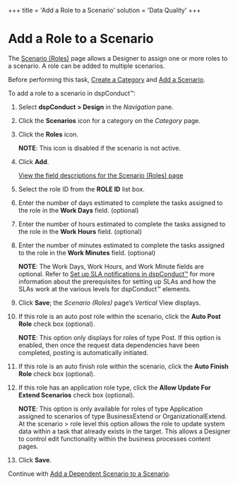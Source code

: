 +++
title = 'Add a Role to a Scenario'
solution = 'Data Quality'
+++

# Add a Role to a Scenario

The [Scenario (Roles)](../Page_Desc/Scenarios_Roles_H.htm) page allows a
Designer to assign one or more roles to a scenario. A role can be added
to multiple scenarios.

Before performing this task, [Create a Category](Create_a_Category.htm)
and [Add a Scenario](Add_Scenario.htm).

To add a role to a scenario in dspConduct™:

1.  Select **dspConduct \> Design** in the *Navigation* pane.

2.  Click the **Scenarios** icon for a category on the *Category* page.

3.  Click the **Roles** icon.
    
    **NOTE**: This icon is disabled if the scenario is not active.

4.  Click **Add**.
    
    [View the field descriptions for the Scenario (Roles)
    page](../Page_Desc/Scenarios_Roles_H.htm)

5.  Select the role ID from the **ROLE ID** list box.

6.  Enter the number of days estimated to complete the tasks assigned to
    the role in the **Work Days** field. (optional)

7.  Enter the number of hours estimated to complete the tasks assigned
    to the role in the **Work Hours** field. (optional)

8.  Enter the number of minutes estimated to complete the tasks assigned
    to the role in the **Work Minutes** field. (optional)
    
    **NOTE**: The Work Days, Work Hours, and Work Minute fields are
    optional. Refer to [Set up SLA notifications in
    dspConduct™](../Config/Set_Up_SLA_Notifications.htm) for more
    information about the prerequisites for setting up SLAs and how the
    SLAs work at the various levels for dspConduct™ elements.

9.  Click **Save**; the *Scenario (Roles)* page’s *Vertical* View
    displays.

10. If this role is an auto post role within the scenario, click the
    **Auto Post Role** check box (optional).
    
    **NOTE**: This option only displays for roles of type Post. If this
    option is enabled, then once the request data dependencies have been
    completed, posting is automatically initiated.

11. If this role is an auto finish role within the scenario, click the
    **Auto Finish Role** check box (optional).

12. If this role has an application role type, click the **Allow Update
    For Extend Scenarios** check box (optional).
    
    **NOTE**: This option is only available for roles of type
    Application assigned to scenarios of type BusinessExtend or
    OrganizationalExtend. At the scenario \> role level this option
    allows the role to update system data within a task that already
    exists in the target. This allows a Designer to control edit
    functionality within the business processes content pages.

13. Click **Save**.

Continue with [Add a Dependent Scenario to a
Scenario](Add_a_Dependent_Scenario.htm).
